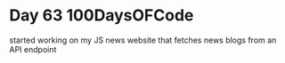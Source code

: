 # Day 63 100DaysOFCode

started working on my JS news website that fetches news blogs from an API endpoint